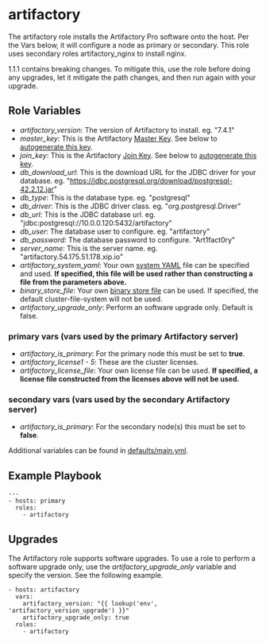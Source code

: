 # artifactory
The artifactory role installs the Artifactory Pro software onto the host. Per the Vars below, it will configure a node as primary or secondary. This role uses secondary roles artifactory_nginx to install nginx.

1.1.1 contains breaking changes. To mitigate this, use the role before doing any upgrades, let it mitigate the path changes, and then run again with your upgrade.

## Role Variables
* _artifactory_version_: The version of Artifactory to install. eg. "7.4.1"
* _master_key_: This is the Artifactory [Master Key](https://www.jfrog.com/confluence/display/JFROG/Managing+Keys). See below to [autogenerate this key](#autogenerating-master-and-join-keys).
* _join_key_: This is the Artifactory [Join Key](https://www.jfrog.com/confluence/display/JFROG/Managing+Keys). See below to [autogenerate this key](#autogenerating-master-and-join-keys).
* _db_download_url_: This is the download URL for the JDBC driver for your database. eg. "https://jdbc.postgresql.org/download/postgresql-42.2.12.jar"
* _db_type_: This is the database type. eg. "postgresql"
* _db_driver_: This is the JDBC driver class. eg. "org.postgresql.Driver"
* _db_url_: This is the JDBC database url. eg. "jdbc:postgresql://10.0.0.120:5432/artifactory"
* _db_user_: The database user to configure. eg. "artifactory"
* _db_password_: The database password to configure. "Art1fact0ry"
* _server_name_: This is the server name. eg. "artifactory.54.175.51.178.xip.io"
* _artifactory_system_yaml_: Your own [system YAML](https://www.jfrog.com/confluence/display/JFROG/System+YAML+Configuration+File) file can be specified and used. **If specified, this file will be used rather than constructing a file from the parameters above.**
* _binary_store_file_: Your own [binary store file](https://www.jfrog.com/confluence/display/JFROG/Configuring+the+Filestore) can be used. If specified, the default cluster-file-system will not be used.
* _artifactory_upgrade_only_: Perform an software upgrade only. Default is false.

### primary vars (vars used by the primary Artifactory server)
* _artifactory_is_primary_: For the primary node this must be set to **true**.
* _artifactory_license1 - 5_: These are the cluster licenses.
* _artifactory_license_file_: Your own license file can be used. **If specified, a license file constructed from the licenses above will not be used.**

### secondary vars (vars used by the secondary Artifactory server)
* _artifactory_is_primary_: For the secondary node(s) this must be set to **false**.

Additional variables can be found in [defaults/main.yml](./defaults/main.yml).

## Example Playbook
```
---
- hosts: primary
  roles:
    - artifactory
```

## Upgrades
The Artifactory role supports software upgrades. To use a role to perform a software upgrade only, use the _artifactory_upgrade_only_ variable and specify the version. See the following example.

```
- hosts: artifactory
  vars:
    artifactory_version: "{{ lookup('env', 'artifactory_version_upgrade') }}"
    artifactory_upgrade_only: true
  roles:
    - artifactory
```